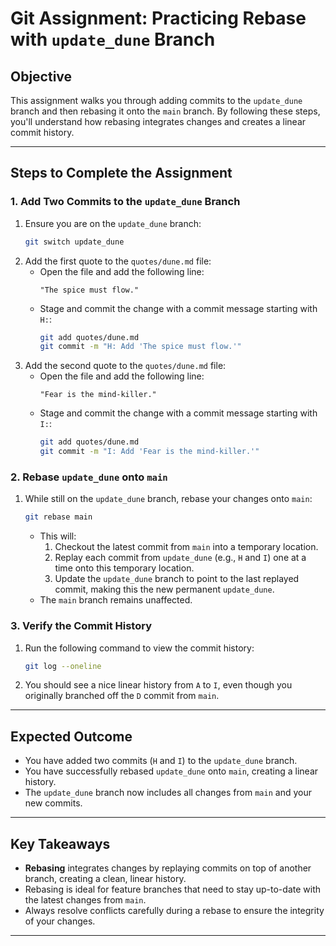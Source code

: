 # Git Assignment: Practicing Rebase with `update_dune` Branch

## Objective

This assignment walks you through adding commits to the `update_dune` branch and then rebasing it onto the `main` branch. By following these steps, you'll understand how rebasing integrates changes and creates a linear commit history.

---

## Steps to Complete the Assignment

### 1. Add Two Commits to the `update_dune` Branch

1. Ensure you are on the `update_dune` branch:
   ```bash
   git switch update_dune
   ```
2. Add the first quote to the `quotes/dune.md` file:
   - Open the file and add the following line:
     ```
     "The spice must flow."
     ```
   - Stage and commit the change with a commit message starting with `H:`:
     ```bash
     git add quotes/dune.md
     git commit -m "H: Add 'The spice must flow.'"
     ```
3. Add the second quote to the `quotes/dune.md` file:
   - Open the file and add the following line:
     ```
     "Fear is the mind-killer."
     ```
   - Stage and commit the change with a commit message starting with `I:`:
     ```bash
     git add quotes/dune.md
     git commit -m "I: Add 'Fear is the mind-killer.'"
     ```

### 2. Rebase `update_dune` onto `main`

1. While still on the `update_dune` branch, rebase your changes onto `main`:
   ```bash
   git rebase main
   ```
   - This will:
     1. Checkout the latest commit from `main` into a temporary location.
     2. Replay each commit from `update_dune` (e.g., `H` and `I`) one at a time onto this temporary location.
     3. Update the `update_dune` branch to point to the last replayed commit, making this the new permanent `update_dune`.
   - The `main` branch remains unaffected.

### 3. Verify the Commit History

1. Run the following command to view the commit history:
   ```bash
   git log --oneline
   ```
2. You should see a nice linear history from `A` to `I`, even though you originally branched off the `D` commit from `main`.

---

## Expected Outcome

- You have added two commits (`H` and `I`) to the `update_dune` branch.
- You have successfully rebased `update_dune` onto `main`, creating a linear history.
- The `update_dune` branch now includes all changes from `main` and your new commits.

---

## Key Takeaways

- **Rebasing** integrates changes by replaying commits on top of another branch, creating a clean, linear history.
- Rebasing is ideal for feature branches that need to stay up-to-date with the latest changes from `main`.
- Always resolve conflicts carefully during a rebase to ensure the integrity of your changes.

---

